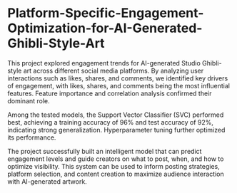 # Platform-Specific-Engagement-Optimization-for-AI-Generated-Ghibli-Style-Art

This project explored engagement trends for AI-generated Studio Ghibli-style art across different social media platforms. By analyzing user interactions such as likes, shares, and comments, we identified key drivers of engagement, with likes, shares, and comments being the most influential features. Feature importance and correlation analysis confirmed their dominant role.

Among the tested models, the Support Vector Classifier (SVC) performed best, achieving a training accuracy of 96% and test accuracy of 92%, indicating strong generalization. Hyperparameter tuning further optimized its performance.

The project successfully built an intelligent model that can predict engagement levels and guide creators on what to post, when, and how to optimize visibility. This system can be used to inform posting strategies, platform selection, and content creation to maximize audience interaction with AI-generated artwork.
